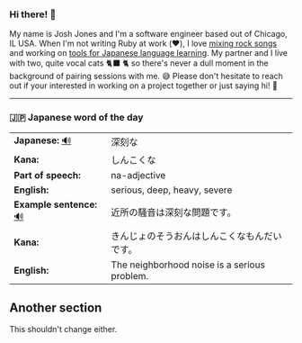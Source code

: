 ### Hi there! 👋

My name is Josh Jones and I'm a software engineer based out of Chicago, IL USA. When I'm not writing Ruby at work (❤️), I love [mixing rock songs](https://www.musiclikeyoumeanit.com/) and working on [tools for Japanese language learning](https://github.com/stars/jhunschejones/lists/japanese-language-learning). My partner and I live with two, quite vocal cats 🐈‍⬛ 🐈  so there's never a dull moment in the background of pairing sessions with me. 😅 Please don't hesitate to reach out if your interested in working on a project together or just saying hi! 👋

---

### 🇯🇵 Japanese word of the day

<!-- START WORD OF THE DAY -->
<table>
  <tr><td><strong>Japanese:</strong> <a href="https://wotd.transparent.com/japanese/2021/words/JPNjp_00073.mp3">🔊</a></td><td>深刻な</td></tr>
  <tr><td><strong>Kana:</strong></td><td>しんこくな</td></tr>
  <tr><td><strong>Part of speech:</strong></td><td>na-adjective</td></tr>
  <tr><td><strong>English:</strong></td><td>serious, deep, heavy, severe</td></tr>
  <tr><td><strong>Example sentence:</strong> <a href="https://wotd.transparent.com/japanese/2021/sentences/JPNjp_00439.mp3">🔊</a></td><td>近所の騒音は深刻な問題です。</td></tr>
  <tr><td><strong>Kana:</strong></td><td>きんじょのそうおんはしんこくなもんだいです。</td></tr>
  <tr><td><strong>English:</strong></td><td>The neighborhood noise is a serious problem.</td></tr>
</table>
<!-- END WORD OF THE DAY -->

## Another section
This shouldn't change either.

